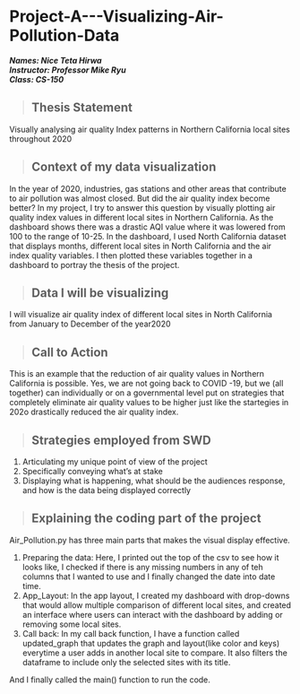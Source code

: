 # Project-A---Visualizing-Air-Pollution-Data

***Names: Nice Teta Hirwa*** <br />
***Instructor: Professor Mike Ryu*** <br />
***Class: CS-150*** <br />

> ## Thesis Statement
Visually analysing air quality Index patterns in Northern California local sites throughout 2020

> ## Context of my data visualization
In the year of 2020, industries, gas stations and other areas that contribute to air pollution was almost closed.
But did the air quality index become better? In my project, I try to answer this question by visually plotting air quality index values in different local sites in 
Northern California. As the dashboard shows there was a drastic AQI value where it was lowered from 100 to the range of 10-25.
In the dashboard, I used North California dataset that displays months, different local 
sites in North California and the air index quality variables. I then plotted these variables together in a dashboard to portray the thesis of the project.

> ## Data I will be visualizing
I will visualize air quality index of different local sites in North California from January to December of the year2020

> ## Call to Action
This is an example that the reduction of air quality values in Northern California is possible. Yes, we are not going back to COVID -19, but we (all together) can individually or on  a governmental level put on strategies that completely eliminate air quality values to be higher just like the startegies in 202o drastically reduced the air quality index.


> ## Strategies employed from SWD
1.  Articulating my unique point of view of the project
2. Specifically conveying what’s at stake
3. Displaying what is happening, what should be the audiences response, and how is the data being displayed correctly

> ## Explaining the coding part of the project
Air_Pollution.py has three main parts that makes the visual display effective. 
1. Preparing the data: Here, I printed out the top of the csv to see how it looks like, I checked if there is any missing numbers in any of teh columns that I wanted to use
and I finally changed the date into date time. 
2. App_Layout: In the app layout, I created my dashboard with drop-downs that would allow multiple comparison of different 
local sites, and created an interface where users can interact with the dashboard by adding or removing some local sites.
3. Call back: In my call back function, I have a function called updated_graph that updates the graph and layout(like color and keys) everytime a user adds in another local site to compare. It also
filters the dataframe to include only the selected sites with its title. 

And I finally called the main() function to run the code.


